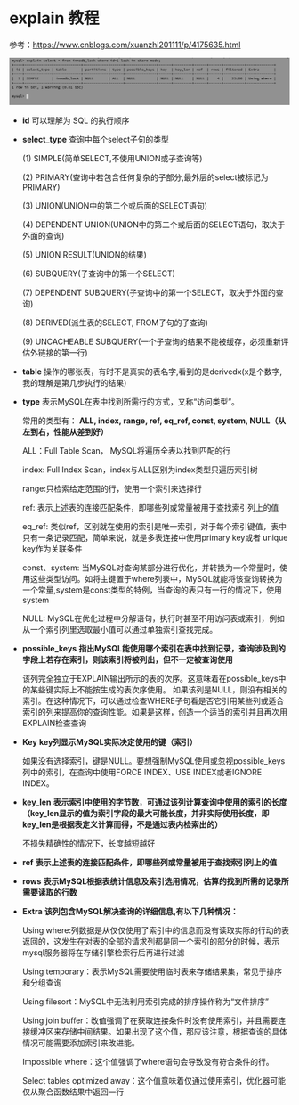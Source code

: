 # explain 教程

参考：https://www.cnblogs.com/xuanzhi201111/p/4175635.html

![image-20201218233144339](../../../resource/image-20201218233144339.png)

- **id** 可以理解为 SQL 的执行顺序

- **select_type** 查询中每个select子句的类型

  (1) SIMPLE(简单SELECT,不使用UNION或子查询等)

  (2) PRIMARY(查询中若包含任何复杂的子部分,最外层的select被标记为PRIMARY)

  (3) UNION(UNION中的第二个或后面的SELECT语句)

  (4) DEPENDENT UNION(UNION中的第二个或后面的SELECT语句，取决于外面的查询)

  (5) UNION RESULT(UNION的结果)

  (6) SUBQUERY(子查询中的第一个SELECT)

  (7) DEPENDENT SUBQUERY(子查询中的第一个SELECT，取决于外面的查询)

  (8) DERIVED(派生表的SELECT, FROM子句的子查询)

  (9) UNCACHEABLE SUBQUERY(一个子查询的结果不能被缓存，必须重新评估外链接的第一行)

- **table** 操作的哪张表，有时不是真实的表名字,看到的是derivedx(x是个数字,我的理解是第几步执行的结果)

- **type** 表示MySQL在表中找到所需行的方式，又称“访问类型”。

  常用的类型有： **ALL, index, range, ref, eq_ref, const, system, NULL（从左到右，性能从差到好）**

  ALL：Full Table Scan， MySQL将遍历全表以找到匹配的行

  index: Full Index Scan，index与ALL区别为index类型只遍历索引树

  range:只检索给定范围的行，使用一个索引来选择行

  ref: 表示上述表的连接匹配条件，即哪些列或常量被用于查找索引列上的值

  eq_ref: 类似ref，区别就在使用的索引是唯一索引，对于每个索引键值，表中只有一条记录匹配，简单来说，就是多表连接中使用primary key或者 unique key作为关联条件

  const、system: 当MySQL对查询某部分进行优化，并转换为一个常量时，使用这些类型访问。如将主键置于where列表中，MySQL就能将该查询转换为一个常量,system是const类型的特例，当查询的表只有一行的情况下，使用system

  NULL: MySQL在优化过程中分解语句，执行时甚至不用访问表或索引，例如从一个索引列里选取最小值可以通过单独索引查找完成。

- **possible_keys** **指出MySQL能使用哪个索引在表中找到记录，查询涉及到的字段上若存在索引，则该索引将被列出，但不一定被查询使用**

  该列完全独立于EXPLAIN输出所示的表的次序。这意味着在possible_keys中的某些键实际上不能按生成的表次序使用。
  如果该列是NULL，则没有相关的索引。在这种情况下，可以通过检查WHERE子句看是否它引用某些列或适合索引的列来提高你的查询性能。如果是这样，创造一个适当的索引并且再次用EXPLAIN检查查询

- **Key** **key列显示MySQL实际决定使用的键（索引）**

  如果没有选择索引，键是NULL。要想强制MySQL使用或忽视possible_keys列中的索引，在查询中使用FORCE INDEX、USE INDEX或者IGNORE INDEX。

- **key_len** **表示索引中使用的字节数，可通过该列计算查询中使用的索引的长度（key_len显示的值为索引字段的最大可能长度，并非实际使用长度，即key_len是根据表定义计算而得，不是通过表内检索出的）**

  不损失精确性的情况下，长度越短越好 

- **ref** **表示上述表的连接匹配条件，即哪些列或常量被用于查找索引列上的值**

- **rows** **表示MySQL根据表统计信息及索引选用情况，估算的找到所需的记录所需要读取的行数**

- **Extra** **该列包含MySQL解决查询的详细信息,有以下几种情况：**

  Using where:列数据是从仅仅使用了索引中的信息而没有读取实际的行动的表返回的，这发生在对表的全部的请求列都是同一个索引的部分的时候，表示mysql服务器将在存储引擎检索行后再进行过滤

  Using temporary：表示MySQL需要使用临时表来存储结果集，常见于排序和分组查询

  Using filesort：MySQL中无法利用索引完成的排序操作称为“文件排序”

  Using join buffer：改值强调了在获取连接条件时没有使用索引，并且需要连接缓冲区来存储中间结果。如果出现了这个值，那应该注意，根据查询的具体情况可能需要添加索引来改进能。

  Impossible where：这个值强调了where语句会导致没有符合条件的行。

  Select tables optimized away：这个值意味着仅通过使用索引，优化器可能仅从聚合函数结果中返回一行



















